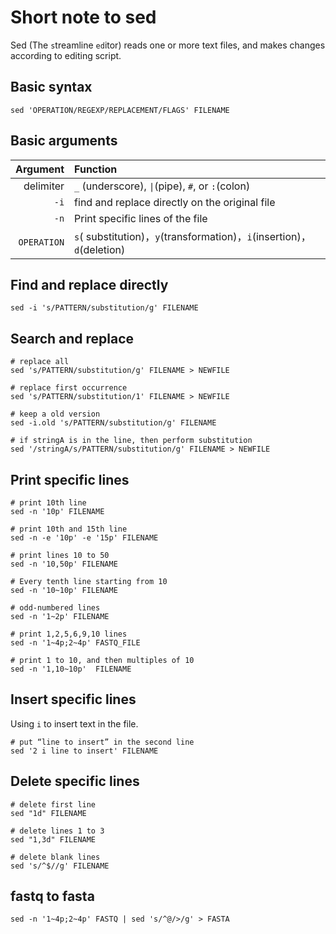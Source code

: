 # Short note to sed

Sed (The `s`treamline `ed`itor) reads one or more text files, and makes changes according to editing script.

## Basic syntax

    sed 'OPERATION/REGEXP/REPLACEMENT/FLAGS' FILENAME

## Basic arguments 

|  Argument | Function                                                     |
| --------: | :----------------------------------------------------------- |
| delimiter | `_` (underscore), `\|`(pipe), `#`, or `:`(colon)           |
| `-i`      | find and replace directly on the original file |
| `-n`      | Print specific lines of the file |
|`OPERATION`| `s`( substitution)，`y`(transformation)，`i`(insertion)，`d`(deletion) |

## Find and replace directly

    sed -i 's/PATTERN/substitution/g' FILENAME

## Search and replace 

    # replace all
    sed 's/PATTERN/substitution/g' FILENAME > NEWFILE

    # replace first occurrence
    sed 's/PATTERN/substitution/1' FILENAME > NEWFILE

    # keep a old version
    sed -i.old 's/PATTERN/substitution/g' FILENAME

    # if stringA is in the line, then perform substitution
    sed '/stringA/s/PATTERN/substitution/g' FILENAME > NEWFILE
  
## Print specific lines

    # print 10th line
    sed -n '10p' FILENAME

    # print 10th and 15th line
    sed -n -e '10p' -e '15p' FILENAME

    # print lines 10 to 50
    sed -n '10,50p' FILENAME
    
    # Every tenth line starting from 10
    sed -n '10~10p' FILENAME

    # odd-numbered lines
    sed -n '1~2p' FILENAME

    # print 1,2,5,6,9,10 lines
    sed -n '1~4p;2~4p' FASTQ_FILE

    # print 1 to 10, and then multiples of 10
    sed -n '1,10~10p'  FILENAME
    
## Insert specific lines 
  
  Using `i` to insert text in the file.
  
    # put “line to insert” in the second line
    sed '2 i line to insert' FILENAME
    
## Delete specific lines
  
    # delete first line
    sed "1d" FILENAME

    # delete lines 1 to 3
    sed "1,3d" FILENAME

    # delete blank lines
    sed 's/^$//g' FILENAME

## fastq to fasta  

    sed -n '1~4p;2~4p' FASTQ | sed 's/^@/>/g' > FASTA
  
